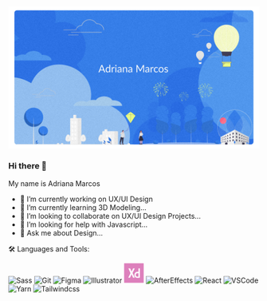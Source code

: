 <img src="./Assets/BallonIllustrationai.png" alt="Alt text" title="Optional title">

### Hi there 👋

My name is Adriana Marcos

- 🔭 I’m currently working on UX/UI Design
- 🌱 I’m currently learning 3D Modeling...
- 👯 I’m looking to collaborate on UX/UI Design Projects...
- 🤔 I’m looking for help with Javascript...
- 💬 Ask me about Design...

:hammer_and_wrench: Languages and Tools:
<div>
    <img src="https://github.com/Thomas-Boi/devicon/blob/master/icons/sass/sass-original.svg"
    height="40" alt="Sass"
    />
    <img src="https://github.com/Thomas-Boi/devicon/blob/master/icons/git/git-plain-wordmark.svg"
    height="40" alt="Git"
    />
    <img src="https://github.com/Thomas-Boi/devicon/blob/master/icons/figma/figma-original.svg"
    height="40" alt="Figma"
    />
    <img src="https://github.com/Thomas-Boi/devicon/blob/master/icons/illustrator/illustrator-plain.svg"
    height="40" alt="Illustrator"
    />
    <img src="https://github.com/Thomas-Boi/devicon/blob/master/icons/xd/xd-plain.svg"
    height="40" alt="AdobeXD"
    />
    <img src="https://github.com/Thomas-Boi/devicon/blob/master/icons/aftereffects/aftereffects-plain.svg"
    height="40" alt="AfterEffects"
    />
    <img src="https://github.com/Thomas-Boi/devicon/blob/master/icons/react/react-original-wordmark.svg"
    height="40" alt="React"
    />
    <img src="https://github.com/Thomas-Boi/devicon/blob/master/icons/vscode/vscode-original.svg"
    height="40" alt="VSCode"
    />
    <img src="https://github.com/Thomas-Boi/devicon/blob/master/icons/yarn/yarn-original.svg"
    height="40" alt="Yarn"
    />  
    <img src="https://github.com/Thomas-Boi/devicon/blob/master/icons/tailwindcss/tailwindcss-plain.svg"
    height="40" alt="Tailwindcss"
    />  
</div>

<!--
**adria-marcos/adria-marcos** is a ✨ _special_ ✨ repository because its `README.md` (this file) appears on your GitHub profile.

Here are some ideas to get you started:

- 🔭 I’m currently working on ...
- 🌱 I’m currently learning ...
- 👯 I’m looking to collaborate on ...
- 🤔 I’m looking for help with ...
- 💬 Ask me about ...
- 📫 How to reach me: ...
- 😄 Pronouns: ...
- ⚡ Fun fact: ...
-->

